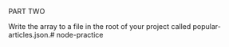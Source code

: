 <!-- PART 1
Create a NodeJS project using npm init.
Create a folder in your project called server.
Create a JavaScript file in the server folder named server.js. -->
<!-- In server.js
Import (require) path and fs. -->
<!-- Create an array consisting of at least 5 chirp objects. -->
<!-- Write the array to a file in the root of the project called chirps.json. -->
<!-- Add code to server.js that reads the file and outputs the chirps to the console -->

PART TWO
<!-- Install request-promise from npm and save it to your package.json file. -->
<!-- Create a JavaScript file in the root of your project called reddit.js. -->
<!-- Use request-promise to retreive articles from https://reddit.com/r/popular.json. -->
<!-- Extract from each article title, url, and author -->
<!-- Push each extracted article to an array. -->
Write the array to a file in the root of your project called popular-articles.json.# node-practice
